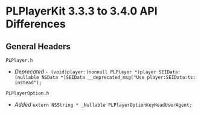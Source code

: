 # PLPlayerKit 3.3.3 to 3.4.0 API Differences

## General Headers    

```
PLPlayer.h
```
- *Deprecated* `- (void)player:(nonnull PLPlayer *)player SEIData:(nullable NSData *)SEIData __deprecated_msg("Use player:SEIData:ts: instead");`


```
PLPlayerOption.h
```
- *Added* `extern NSString * _Nullable PLPlayerOptionKeyHeadUserAgent;
`
